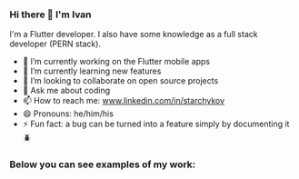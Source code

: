 ### Hi there 🖖 I'm Ivan <br>
I'm a Flutter developer. I also have some knowledge as a full stack developer (PERN stack). <br>
- 🔭 I’m currently working on the Flutter mobile apps
- 🌱 I’m currently learning new features
- 👯 I’m looking to collaborate on open source projects
- 💬 Ask me about coding
- 📫 How to reach me: www.linkedin.com/in/starchykov
- 😄 Pronouns: he/him/his
- ⚡ Fun fact: a bug can be turned into a feature simply by documenting it 🪲

### Below you can see examples of my work:
<!--
**starchykov/starchykov** is a ✨ _special_ ✨ repository because its `README.md` (this file) appears on your GitHub profile.

Here are some ideas to get you started:

- 🔭 I’m currently working on ...
- 🌱 I’m currently learning ...
- 👯 I’m looking to collaborate on ...
- 🤔 I’m looking for help with ...
- 💬 Ask me about ...
- 📫 How to reach me: ...
- 😄 Pronouns: ...
- ⚡ Fun fact: ...
-->
